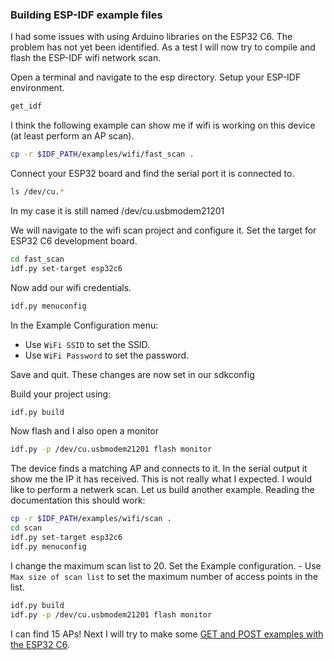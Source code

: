 ### Building ESP-IDF example files

I had some issues with using Arduino libraries on the ESP32 C6. The problem has not yet been identified. As a test I will now try to compile and flash the ESP-IDF wifi network scan.

Open a terminal and navigate to the esp directory. Setup your ESP-IDF environment.

```bash
get_idf 
```

I think the following example can show me if wifi is working on this device (at least perform an AP scan).

```bash
cp -r $IDF_PATH/examples/wifi/fast_scan .
```

Connect your ESP32 board and find the serial port it is connected to. 

```bash
ls /dev/cu.*
```

In my case it is still named /dev/cu.usbmodem21201

We will navigate to the wifi scan project and configure it. Set the target for ESP32 C6 development board.

```bash
cd fast_scan
idf.py set-target esp32c6
```

Now add our wifi credentials.

```bash
idf.py menuconfig
```

In the Example Configuration menu:

- Use `WiFi SSID` to set the SSID.
- Use `WiFi Password` to set the password.

Save and quit. These changes are now set in our sdkconfig

Build your project using:

```bash
idf.py build
```

Now flash and I also open a monitor

```bash
idf.py -p /dev/cu.usbmodem21201 flash monitor
```

The device finds a matching AP and connects to it. In the serial output it show me the IP it has received. This is not really what I expected. I would like to perform a netwerk scan. Let us build another example. Reading the documentation this should work:

```bash
cp -r $IDF_PATH/examples/wifi/scan .
cd scan
idf.py set-target esp32c6
idf.py menuconfig
```

I change the maximum scan list to 20.
Set the Example configuration.
    - Use `Max size of scan list` to set the maximum number of access points in the list.

```bash
idf.py build
idf.py -p /dev/cu.usbmodem21201 flash monitor
```

I can find 15 APs! Next I will try to make some [GET and POST examples with the ESP32 C6](./ESP32-C6-GET-POST.md).